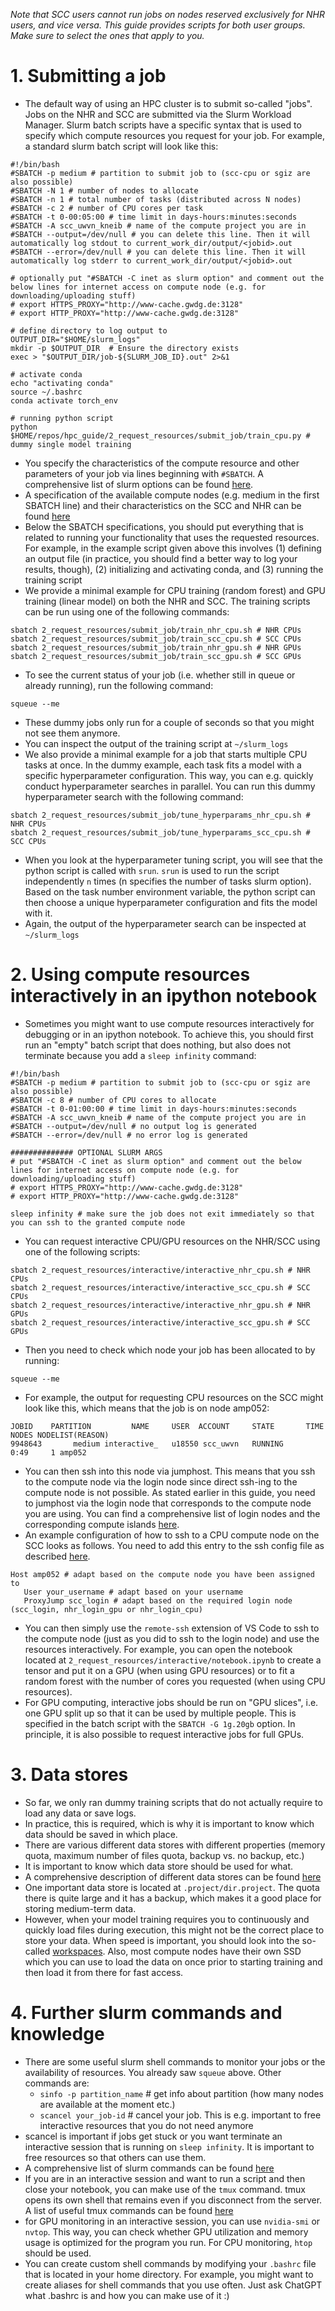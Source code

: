 *Note that SCC users cannot run jobs on nodes reserved exclusively for NHR users, and vice versa. This guide provides scripts for both user groups. Make sure to select the ones that apply to you.*

# 1. Submitting a job

* The default way of using an HPC cluster is to submit so-called "jobs". Jobs on the NHR and SCC are submitted via the Slurm Workload Manager. Slurm batch scripts have a specific syntax that is used to specify which compute resources you request for your job. For example, a standard slurm batch script will look like this:
```
#!/bin/bash
#SBATCH -p medium # partition to submit job to (scc-cpu or sgiz are also possible)
#SBATCH -N 1 # number of nodes to allocate
#SBATCH -n 1 # total number of tasks (distributed across N nodes)
#SBATCH -c 2 # number of CPU cores per task
#SBATCH -t 0-00:05:00 # time limit in days-hours:minutes:seconds
#SBATCH -A scc_uwvn_kneib # name of the compute project you are in
#SBATCH --output=/dev/null # you can delete this line. Then it will automatically log stdout to current_work_dir/output/<jobid>.out
#SBATCH --error=/dev/null # you can delete this line. Then it will automatically log stderr to current_work_dir/output/<jobid>.out

# optionally put "#SBATCH -C inet as slurm option" and comment out the below lines for internet access on compute node (e.g. for downloading/uploading stuff)
# export HTTPS_PROXY="http://www-cache.gwdg.de:3128"
# export HTTP_PROXY="http://www-cache.gwdg.de:3128"

# define directory to log output to
OUTPUT_DIR="$HOME/slurm_logs"
mkdir -p $OUTPUT_DIR  # Ensure the directory exists
exec > "$OUTPUT_DIR/job-${SLURM_JOB_ID}.out" 2>&1

# activate conda
echo "activating conda"
source ~/.bashrc
conda activate torch_env

# running python script
python $HOME/repos/hpc_guide/2_request_resources/submit_job/train_cpu.py # dummy single model training
```

* You specify the characteristics of the compute resource and other parameters of your job via lines beginning with ``#SBATCH``. A comprehensive list of slurm options can be found [here](https://slurm.schedmd.com/sbatch.html).
* A specification of the available compute nodes (e.g. medium in the first SBATCH line) and their characteristics on the SCC and NHR can be found [here](https://docs.hpc.gwdg.de/how_to_use/compute_partitions/index.html)
* Below the SBATCH specifications, you should put everything that is related to running your functionality that uses the requested resources. For example, in the example script given above this involves (1) defining an output file (in practice, you should find a better way to log your results, though), (2) initializing and activating conda, and (3) running the training script 
* We provide a minimal example for CPU training (random forest) and GPU training (linear model) on both the NHR and SCC. The training scripts can be run using one of the following commands:
```
sbatch 2_request_resources/submit_job/train_nhr_cpu.sh # NHR CPUs
sbatch 2_request_resources/submit_job/train_scc_cpu.sh # SCC CPUs
sbatch 2_request_resources/submit_job/train_nhr_gpu.sh # NHR GPUs
sbatch 2_request_resources/submit_job/train_scc_gpu.sh # SCC GPUs
```

* To see the current status of your job (i.e. whether still in queue or already running), run the following command:
```
squeue --me
```

* These dummy jobs only run for a couple of seconds so that you might not see them anymore.
* You can inspect the output of the training script at ``~/slurm_logs``
* We also provide a minimal example for a job that starts multiple CPU tasks at once. In the dummy example, each task fits a model with a specific hyperparameter configuration. This way, you can e.g. quickly conduct hyperparameter searches in parallel. You can run this dummy hyperparameter search with the following command: 
```
sbatch 2_request_resources/submit_job/tune_hyperparams_nhr_cpu.sh # NHR CPUs
sbatch 2_request_resources/submit_job/tune_hyperparams_scc_cpu.sh # SCC CPUs
```

* When you look at the hyperparameter tuning script, you will see that the python script is called with ``srun``. ``srun`` is used to run the script independently ``n`` times (n specifies the number of tasks slurm option). Based on the task number environment variable, the python script can then choose a unique hyperparameter configuration and fits the model with it.
* Again, the output of the hyperparameter search can be inspected at ``~/slurm_logs``

# 2. Using compute resources interactively in an ipython notebook
* Sometimes you might want to use compute resources interactively for debugging or in an ipython notebook. To achieve this, you should first run an "empty" batch script that does nothing, but also does not terminate because you add a ``sleep infinity`` command:
```
#!/bin/bash
#SBATCH -p medium # partition to submit job to (scc-cpu or sgiz are also possible)
#SBATCH -c 8 # number of CPU cores to allocate
#SBATCH -t 0-01:00:00 # time limit in days-hours:minutes:seconds
#SBATCH -A scc_uwvn_kneib # name of the compute project you are in
#SBATCH --output=/dev/null # no output log is generated
#SBATCH --error=/dev/null # no error log is generated

############## OPTIONAL SLURM ARGS
# put "#SBATCH -C inet as slurm option" and comment out the below lines for internet access on compute node (e.g. for downloading/uploading stuff)
# export HTTPS_PROXY="http://www-cache.gwdg.de:3128"
# export HTTP_PROXY="http://www-cache.gwdg.de:3128"

sleep infinity # make sure the job does not exit immediately so that you can ssh to the granted compute node
```

* You can request interactive CPU/GPU resources on the NHR/SCC using one of the following scripts:
```
sbatch 2_request_resources/interactive/interactive_nhr_cpu.sh # NHR CPUs
sbatch 2_request_resources/interactive/interactive_scc_cpu.sh # SCC CPUs
sbatch 2_request_resources/interactive/interactive_nhr_gpu.sh # NHR GPUs
sbatch 2_request_resources/interactive/interactive_scc_gpu.sh # SCC GPUs
```

* Then you need to check which node your job has been allocated to by running:
```
squeue --me
```

* For example, the output for requesting CPU resources on the SCC might look like this, which means that the job is on node amp052:
```
JOBID    PARTITION         NAME     USER  ACCOUNT     STATE       TIME NODES NODELIST(REASON)
9948643       medium interactive_   u18550 scc_uwvn   RUNNING       0:49     1 amp052
```

* You can then ssh into this node via jumphost. This means that you ssh to the compute node via the login node since direct ssh-ing to the compute node is not possible. As stated earlier in this guide, you need to jumphost via the login node that corresponds to the compute node you are using. You can find a comprehensive list of login nodes and the corresponding compute islands [here](https://docs.hpc.gwdg.de/start_here/connecting/login_nodes_and_example_commands/index.html).
* An example configuration of how to ssh to a CPU compute node on the SCC looks as follows. You need to add this entry to the ssh config file as described [here](https://pad.gwdg.de/SuhRYfSdSMKSybf31eoUfA?view).
```
Host amp052 # adapt based on the compute node you have been assigned to
   User your_username # adapt based on your username
   ProxyJump scc_login # adapt based on the required login node (scc_login, nhr_login_gpu or nhr_login_cpu)
```

* You can then simply use the ``remote-ssh`` extension of VS Code to ssh to the compute node (just as you did to ssh to the login node) and use the resources interactively. For example, you can open the notebook located at ``2_request_resources/interactive/notebook.ipynb`` to create a tensor and put it on a GPU (when using GPU resources) or to fit a random forest with the number of cores you requested (when using CPU resources).
* For GPU computing, interactive jobs should be run on "GPU slices", i.e. one GPU split up so that it can be used by multiple people. This is specified in the batch script with the ``SBATCH -G 1g.20gb`` option. In principle, it is also possible to request interactive jobs for full GPUs.


# 3. Data stores
* So far, we only ran dummy training scripts that do not actually require to load any data or save logs.
* In practice, this is required, which is why it is important to know which data should be saved in which place. 
* There are various different data stores with different properties (memory quota, maximum number of files quota, backup vs. no backup, etc.)
* It is important to know which data store should be used for what.
* A comprehensive description of different data stores can be found [here](https://docs.hpc.gwdg.de/how_to_use/storage_systems/index.html)
* One important data store is located at ``.project/dir.project``. The quota there is quite large and it has a backup, which makes it a good place for storing medium-term data.
* However, when your model training requires you to continuously and quickly load files during execution, this might not be the correct place to store your data. When speed is important, you should look into the so-called [workspaces](https://docs.hpc.gwdg.de/how_to_use/storage_systems/workspaces/index.html). Also, most compute nodes have their own SSD which you can use to load the data on once prior to starting training and then load it from there for fast access.


# 4. Further slurm commands and knowledge
* There are some useful slurm shell commands to monitor your jobs or the availability of resources. You already saw ``squeue`` above. Other commands are:
    * ``sinfo -p partition_name`` # get info about partition (how many nodes are available at the moment etc.)
    * ``scancel your_job-id``     # cancel your job. This is e.g. important to free interactive resources that you do not need anymore
* scancel is important if jobs get stuck or you want terminate an interactive session that is running on ``sleep infinity``. It is important to free resources so that others can use them.
* A comprehensive list of slurm commands can be found [here](https://curc.readthedocs.io/en/latest/running-jobs/slurm-commands.html)
* If you are in an interactive session and want to run a script and then close your notebook, you can make use of the ``tmux`` command. tmux opens its own shell that remains even if you disconnect from the server. A list of useful tmux commands can be found [here](https://gist.github.com/MohamedAlaa/2961058)
* for GPU monitoring in an interactive session, you can use ``nvidia-smi`` or ``nvtop``. This way, you can check whether GPU utilization and memory usage is optimized for the program you run. For CPU monitoring, ``htop`` should be used.
* You can create custom shell commands by modifying your ``.bashrc`` file that is located in your home directory. For example, you might want to create aliases for shell commands that you use often. Just ask ChatGPT what .bashrc is and how you can make use of it :)
